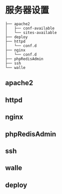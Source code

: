 # 服务器设置

    ├── apache2
    │   ├── conf-available
    │   └── sites-available
    ├── deploy
    ├── httpd
    │   └── conf.d
    ├── nginx
    │   └── conf.d
    ├── phpRedisAdmin
    ├── ssh
    └── walle

## apache2

## httpd

## nginx

## phpRedisAdmin

## ssh

## walle

## deploy

